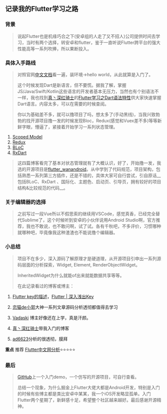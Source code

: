 ## 记录我的Flutter学习之路
### 背景
> 说起Flutter也是机缘巧合之下(安卓组的人走了又不招人)公司提供时间去学习，当时有两个选择，转安卓和flutter，鉴于一直听说Flutter跨平台的强大性能高等一系列吹捧，所以果断投入。

### 具体入手路线
> 对照官网[中文文档](https://flutterchina.club)看一遍，装环境->hello world，从此就算是入门了。
> 
> 这个时候发现Dart是新语言，但不要慌。据我了解，掌握JS/Java/Swift/Kotlin这些语言的开发者基本无压力，当然也有个别语法不一样，我也找到[真丶深红骑士](https://juejin.im/user/597247ad5188255aed1fbba6)的[Flutter学习之Dart语法特性](https://juejin.im/post/5c44727df265da611c274087)供大家快速掌握Dart语言。内容太多，可以在需要的时候查阅。
> 
> 你以为基础差不多，就可以撸项目了吗，想太多了(手动黑线)，当我兴致勃勃的找开源项目撸一发的时候发现Bloc，Redux(感觉和Vuex差不多)等等新鲜字眼，懵逼了，紧接着开始学习一系列状态管理。

1. [Scoped Model](https://juejin.im/post/5b97fa0d5188255c5546dcf8)
2. [Redux](https://juejin.im/post/5ba26c086fb9a05ce57697da)
3. [BLoC](https://juejin.im/post/5bb6f344f265da0aa664d68a)
4. [RxDart](https://juejin.im/post/5bcea438e51d4536c65d2232)

> 这四篇博客看完了基本对状态管理就有了大概认识，好了，开始撸一发，我选的开源项目是[flutter_wanandroid](https://github.com/Sky24n/flutter_wanandroid)。从中学到了代码规范，项目架构，包括熟悉一系列第三方插件，还是不错的，具体大家可自行尝试，引自原话__包括BLoC、RxDart 、国际化、主题色、启动页、引导页，拥有较好的项目结构&比较规范的代码__。


### 关于编辑器的选择
> 之前写过一段Vue所以不假思索的继续用VSCode，感觉真香，已经完全替代Sublime了，这个时候听到安卓的小伙伴说用Android Studio啊，官方推荐，我也不敢说，也不敢问啊，试了试。各有千秋吧，不多评价，习惯哪种就哪种吧，毕竟像我这种渣渣也不能说撸个编辑器。

### 小总结
> 项目不在多少，深入源码了解原理才是硬道理，从开源项目引申出一系列源码层面的分析探索，Widget, Element, RenderObjectWidget。
> 
> InheritedWidget为什么就能of出来就能数据共享等等。
> 
> 在此记录看过的博客或博主：

1. [Flutter key的描述](https://segmentfault.com/a/1190000011276853)，[Flutter | 深入浅出Key](https://juejin.im/post/5ca2152f6fb9a05e1a7a9a26)

2. [恋猫de小郭](https://juejin.im/user/582aca2ba22b9d006b59ae68/posts)大神一系列文章源码分析透彻都值得去学习
3. [Vadaski](https://juejin.im/user/5b5d45f4e51d453526175c06) 博主好像还在上学，真是汗颜。
4. [真丶深红骑士](https://juejin.im/user/597247ad5188255aed1fbba6/posts)带我入门的博客
5. [ad6623](https://juejin.im/user/569dca187db2a200521046a7/posts)分析的很透彻，膜拜

__重点__ 推荐 [Flutter中文网分析](https://book.flutterchina.club/chapter14/render_object.html)⭐️⭐️⭐️⭐️⭐️

### 最后
> [GitHub](https://github.com/Davisjy/My_Flutter_Study/tree/master)上一个入门demo，一个仿写的开源项目，可自行查看。
> 
> 总结一个现象，为什么掘金上Flutter大佬大都是Android开发，特别是入门的时候有些博主都是类比安卓中某某，我一个iOS开发略显孤单。入门Flutter两个星期了，新鲜感十足，希望整个社区越来越好。最后感谢开源精神。
